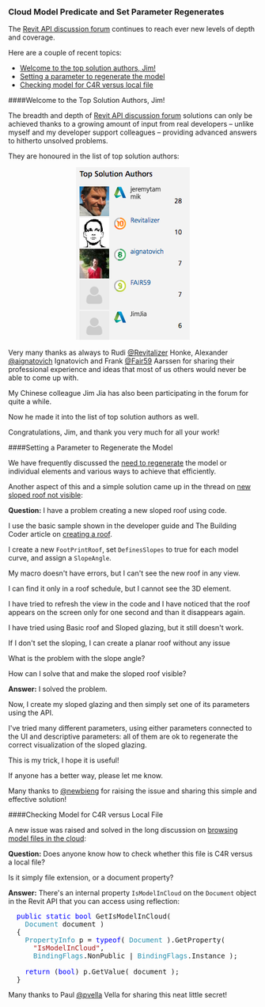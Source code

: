 <head>
<meta http-equiv="Content-Type" content="text/html; charset=utf-8">
<link rel="stylesheet" type="text/css" href="bc.css">
<!--
<script src="run_prettify.js" type="text/javascript"></script>
<script src="https://google-code-prettify.googlecode.com/svn/loader/run_prettify.js" type="text/javascript"></script>
-->
<script src="https://cdn.rawgit.com/google/code-prettify/master/loader/run_prettify.js" type="text/javascript"></script>
</head>

<!---

- need for regen: set parameter to regen model
  [New Sloped roof not visible](https://forums.autodesk.com/t5/revit-api-forum/new-sloped-roof-not-visible/m-p/7574411)


#RevitAPI @AutodeskRevit #bim #dynamobim @AutodeskForge #ForgeDevCon

&ndash; 
...

--->

### Cloud Model Predicate and Set Parameter Regenerates

The [Revit API discussion forum](http://forums.autodesk.com/t5/revit-api-forum/bd-p/160) continues 
to reach ever new levels of depth and coverage.

Here are a couple of recent topics:

- [Welcome to the top solution authors, Jim!](#2)
- [Setting a parameter to regenerate the model](#3)
- [Checking model for C4R versus local file](#4)


####<a name="2"></a>Welcome to the Top Solution Authors, Jim!

The breadth and depth
of [Revit API discussion forum](http://forums.autodesk.com/t5/revit-api-forum/bd-p/160) solutions 
can only be achieved thanks to a growing amount of input from real developers &ndash; unlike myself and my developer support colleagues &ndash; providing advanced answers to hitherto unsolved problems.

They are honoured in the list of top solution authors:

<center>
<img src="img/2017-11-28_top_solution_author.png" alt="" width="230"/>
</center>

Very many thanks as always to 
Rudi [@Revitalizer](https://forums.autodesk.com/t5/user/viewprofilepage/user-id/1103138) Honke,
Alexander [@aignatovich](https://forums.autodesk.com/t5/user/viewprofilepage/user-id/1257478) Ignatovich and
Frank [@Fair59](https://forums.autodesk.com/t5/user/viewprofilepage/user-id/2083518) Aarssen
for sharing their professional experience and ideas that most of us others would never be able to come up with.

My Chinese colleague Jim Jia has also been participating in the forum for quite a while. 

Now he made it into the list of top solution authors as well.

Congratulations, Jim, and thank you very much for all your work!


####<a name="3"></a>Setting a Parameter to Regenerate the Model

We have frequently discussed
the [need to regenerate](http://thebuildingcoder.typepad.com/blog/about-the-author.html#5.33) the
model or individual elements and various ways to achieve that efficiently.

Another aspect of this and a simple solution came up in the thread
on [new sloped roof not visible](https://forums.autodesk.com/t5/revit-api-forum/new-sloped-roof-not-visible/m-p/7574411):

**Question:** I have a problem creating a new sloped roof using code.

I use the basic sample shown in the developer guide and The Building Coder article
on [creating a roof](http://thebuildingcoder.typepad.com/blog/2015/09/revit-answer-day-and-creating-a-roof.html).

I create a new `FootPrintRoof`, set `DefinesSlopes` to true for each model curve, and assign a `SlopeAngle`.

My macro doesn't have errors, but I can't see the new roof in any view.

I can find it only in a roof schedule, but I cannot see the 3D element.

I have tried to refresh the view in the code and I have noticed that the roof appears on the screen only for one second and than it disappears again.

I have tried using Basic roof and Sloped glazing, but it still doesn't work.

If I don't set the sloping, I can create a planar roof without any issue

What is the problem with the slope angle?

How can I solve that and make the sloped roof visible?

**Answer:** I solved the problem.

Now, I create my sloped glazing and then simply set one of its parameters using the API.

I've tried many different parameters, using either parameters connected to the UI and descriptive parameters: all of them are ok to regenerate the correct visualization of the sloped glazing.
 
This is my trick, I hope it is useful!

If anyone has a better way, please let me know.

Many thanks
to [@newbieng](https://forums.autodesk.com/t5/user/viewprofilepage/user-id/3379844) for
raising the issue and sharing this simple and effective solution!


 
####<a name="4"></a>Checking Model for C4R versus Local File

A new issue was raised and solved in the long discussion
on [browsing model files in the cloud](https://forums.autodesk.com/t5/revit-api-forum/browsing-model-files-in-the-cloud-a360-c4r/m-p/6537130):

**Question:** Does anyone know how to check whether this file is C4R versus a local file?

Is it simply file extension, or a document property?

**Answer:** There's an internal property `IsModelInCloud` on the `Document` object in the Revit API that you can access using reflection:

<pre class="code">
&nbsp;&nbsp;<span style="color:blue;">public</span>&nbsp;<span style="color:blue;">static</span>&nbsp;<span style="color:blue;">bool</span>&nbsp;GetIsModelInCloud(
&nbsp;&nbsp;&nbsp;&nbsp;<span style="color:#2b91af;">Document</span>&nbsp;document&nbsp;)
&nbsp;&nbsp;{
&nbsp;&nbsp;&nbsp;&nbsp;<span style="color:#2b91af;">PropertyInfo</span>&nbsp;p&nbsp;=&nbsp;<span style="color:blue;">typeof</span>(&nbsp;<span style="color:#2b91af;">Document</span>&nbsp;).GetProperty(
&nbsp;&nbsp;&nbsp;&nbsp;&nbsp;&nbsp;<span style="color:#a31515;">&quot;IsModelInCloud&quot;</span>,
&nbsp;&nbsp;&nbsp;&nbsp;&nbsp;&nbsp;<span style="color:#2b91af;">BindingFlags</span>.NonPublic&nbsp;|&nbsp;<span style="color:#2b91af;">BindingFlags</span>.Instance&nbsp;);
 
&nbsp;&nbsp;&nbsp;&nbsp;<span style="color:blue;">return</span>&nbsp;(<span style="color:blue;">bool</span>)&nbsp;p.GetValue(&nbsp;document&nbsp;);
&nbsp;&nbsp;}</pre>
</pre>

Many thanks to
Paul [@pvella](https://forums.autodesk.com/t5/user/viewprofilepage/user-id/561100) Vella
for sharing this neat little secret!

